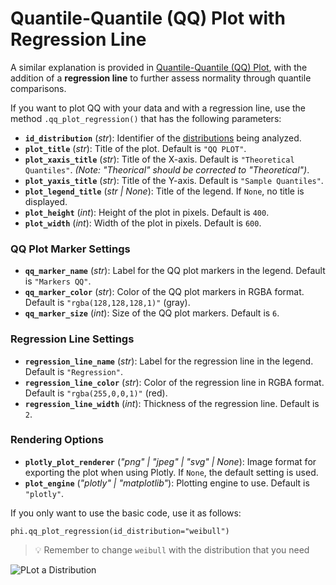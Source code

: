 # Quantile-Quantile (QQ) Plot with Regression Line

A similar explanation is provided in [Quantile-Quantile (QQ) Plot](/documentation/fit/graphs/plot-qq.md), with the addition of a **regression line** to further assess normality through quantile comparisons.

If you want to plot QQ with your data and with a regression line, use the method `.qq_plot_regression()` that has the following parameters:

- **`id_distribution`** (_str_): Identifier of the [distributions](/documentation/distributions/distributions.md) being analyzed.
- **`plot_title`** (_str_): Title of the plot. Default is `"QQ PLOT"`.
- **`plot_xaxis_title`** (_str_): Title of the X-axis. Default is `"Theoretical Quantiles"`. _(Note: "Theorical" should be corrected to "Theoretical")_.
- **`plot_yaxis_title`** (_str_): Title of the Y-axis. Default is `"Sample Quantiles"`.
- **`plot_legend_title`** (_str | None_): Title of the legend. If `None`, no title is displayed.
- **`plot_height`** (_int_): Height of the plot in pixels. Default is `400`.
- **`plot_width`** (_int_): Width of the plot in pixels. Default is `600`.

### **QQ Plot Marker Settings**

- **`qq_marker_name`** (_str_): Label for the QQ plot markers in the legend. Default is `"Markers QQ"`.
- **`qq_marker_color`** (_str_): Color of the QQ plot markers in RGBA format. Default is `"rgba(128,128,128,1)"` (gray).
- **`qq_marker_size`** (_int_): Size of the QQ plot markers. Default is `6`.

### **Regression Line Settings**

- **`regression_line_name`** (_str_): Label for the regression line in the legend. Default is `"Regression"`.
- **`regression_line_color`** (_str_): Color of the regression line in RGBA format. Default is `"rgba(255,0,0,1)"` (red).
- **`regression_line_width`** (_int_): Thickness of the regression line. Default is `2`.

### **Rendering Options**

- **`plotly_plot_renderer`** (_"png" | "jpeg" | "svg" | None_): Image format for exporting the plot when using Plotly. If `None`, the default setting is used.
- **`plot_engine`** (_"plotly" | "matplotlib"_): Plotting engine to use. Default is `"plotly"`.

If you only want to use the basic code, use it as follows:

```pyther
phi.qq_plot_regression(id_distribution="weibull")
```

> 💡 Remember to change `weibull` with the distribution that you need

![PLot a Distribution](/static/fit/qq-plot-regression-line.png)
